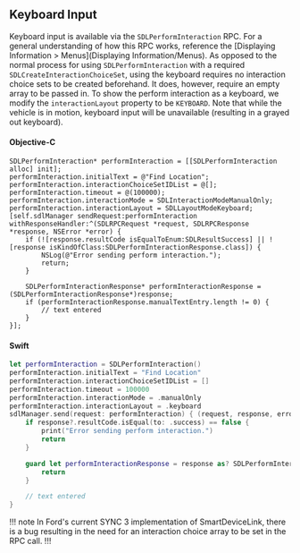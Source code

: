 ## Keyboard Input
Keyboard input is available via the `SDLPerformInteraction` RPC. For a general understanding of how this RPC works, reference the [Displaying Information > Menus](Displaying Information/Menus). As opposed to the normal process for using `SDLPerformInteraction` with a required `SDLCreateInteractionChoiceSet`, using the keyboard requires no interaction choice sets to be created beforehand. It does, however, require an empty array to be passed in. To show the perform interaction as a keyboard, we modify the `interactionLayout` property to be `KEYBOARD`. Note that while the vehicle is in motion, keyboard input will be unavailable (resulting in a grayed out keyboard).

#### Objective-C
```objc
SDLPerformInteraction* performInteraction = [[SDLPerformInteraction alloc] init];
performInteraction.initialText = @"Find Location";
performInteraction.interactionChoiceSetIDList = @[];
performInteraction.timeout = @(100000);
performInteraction.interactionMode = SDLInteractionModeManualOnly;
performInteraction.interactionLayout = SDLLayoutModeKeyboard;
[self.sdlManager sendRequest:performInteraction withResponseHandler:^(SDLRPCRequest *request, SDLRPCResponse *response, NSError *error) {
    if (![response.resultCode isEqualToEnum:SDLResultSuccess] || ![response isKindOfClass:SDLPerformInteractionResponse.class]) {
        NSLog(@"Error sending perform interaction.");
        return;
    }

    SDLPerformInteractionResponse* performInteractionResponse = (SDLPerformInteractionResponse*)response;
    if (performInteractionResponse.manualTextEntry.length != 0) {
        // text entered
    }
}];
```

#### Swift
```swift
let performInteraction = SDLPerformInteraction()
performInteraction.initialText = "Find Location"
performInteraction.interactionChoiceSetIDList = []
performInteraction.timeout = 100000
performInteraction.interactionMode = .manualOnly
performInteraction.interactionLayout = .keyboard
sdlManager.send(request: performInteraction) { (request, response, error) in
    if response?.resultCode.isEqual(to: .success) == false {
        print("Error sending perform interaction.")
        return
    }

    guard let performInteractionResponse = response as? SDLPerformInteractionResponse, let textEntry = performInteractionResponse.manualTextEntry else {
        return
    }

    // text entered
}
```

!!! note
In Ford's current SYNC 3 implementation of SmartDeviceLink, there is a bug resulting in the need for an interaction choice array to be set in the RPC call.
!!!